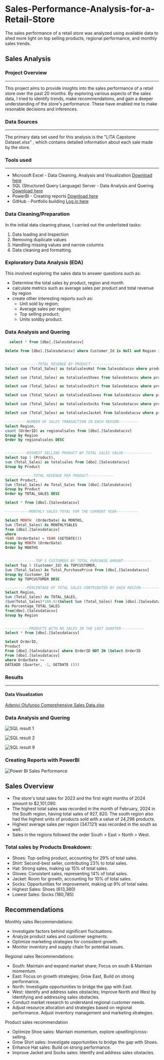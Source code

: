 # Sales-Performance-Analysis-for-a-Retail-Store
The sales performance of a retail store was analyzed using available data to shed more light on top selling products, regional performance, and monthly sales trends.
## Sales Analysis

### Project Overview
---
This project aims to provide insights into the sales performance of a retail store over the past 20 months. By exploring various aspects of the sales data, I tried to identify trends, make recommendations, and gain a deeper understanding of the store's performance. These have enabled me to make resonable decisions and inferences.

### Data Sources
---
The primary data set used for this analysis is the "LITA Capstone Dataset.xlsx" , which contains detailed information about each sale made by the store.

### Tools used
---
- Microsoft Excel - Data Cleaning, Analysis and Visualization [Download here](https://microsoft.com)
- SQL (Structured Query Language) Server - Data Analysis and Quering [Download here](https://www.microsoft.com/en-us/sql-server/sql-server-downloads)
- PowerBI - Creating reports [Download here](https://www.microsoft./power-bi/downloads)
- GitHub - Portfolio building [Log in here](https://github.com/)


### Data Cleaning/Preparation
In the initial data cleaning phase, I carried out the underlisted tasks:
1. Data loading and Inspection
2. Removing duplicate values
3. Handling missing values and narrow columns
4. Data cleaning and formatting.

### Exploratory Data Analysis (EDA)
This involved exploring the sales data to answer questions such as:
- Determine the total sales by product, region and month
- calculate metrics such as average sales per product and total revenue by region
- create other interesting reports such as:
  - Unit sold by region;
  - Average sales per region;
  - Top selling product;
  - Units soldby product.

### Data Analysis and Quering

```SQL
  select * from [dbo].[Salesdatacsv] 

Delete from [dbo].[Salesdatacsv] where Customer_Id is Null and Region is Null


---------------TOTAL REVENUE BY PRODUCT---------------
Select sum (Total_Sales) as totalsalesHat from Salesdatacsv where product = 'HAT'

Select sum (Total_Sales) as totalsalesShoes from Salesdatacsv where product = 'SHOES'

Select sum (Total_Sales) as totalsalesShirt from Salesdatacsv where product = 'SHIRT'

Select sum (Total_Sales) as totalsalesGloves from Salesdatacsv where product = 'GLOVES'

Select sum (Total_Sales) as totalsalesSocks from Salesdatacsv where product = 'SOCKS'

Select sum (Total_Sales) as totalsalesJacket from Salesdatacsv where product = 'JACKET'

----------NUMBER OF SALES TRANSACTION IN EACH REGION---------
Select Region,
count (OrderID) as regionalsales from [dbo].[Salesdatacsv]
Group by Region
Order by regionalsales DESC


----------HIGHEST SELLING PRODUCT BY TOTAL SALES VALUE-------------
Select top 1 (Product),
sum (Total_Sales) as totalsales from [dbo].[Salesdatacsv]
Group by Product

-------------TOTAL REVENUE PER PRODUCT------------
Select Product,
Sum (Total_Sales) As Total_Sales from [dbo].[Salesdatacsv] 
Group by Product
Order by TOTAL_SALES DESC

Select * from [dbo].[Salesdatacsv]

-----------MONTHLY SALES TOTAL FOR THE CURRENT YEAR----------

Select MONTH  (OrderDate) As MONTHS,
Sum (Total_Sales) As MONTHLYSALES
from [dbo].[Salesdatacsv]
where
YEAR (OrderDate) = YEAR (GETDATE())
Group by MONTH (OrderDate)
Order by MONTHS 


--------------TOP 5 CUSTOMERS BY TOTAL PURCHASE AMOUNT-------------
Select Top 5 (Customer_Id) As TOPCUSTOMER,
Sum (Total_Sales) As Total_PurchasePrice from [dbo].[Salesdatacsv] 
Group by Customer_Id 
Order by TOPCUSTOMER DESC

----------PERCENTAGE OF TOTAL SALES CONTRIBUTED BY EACH REGION----------
Select Region,
Sum (Total_Sales) As TOTAL_SALES,
(Sum(Total_Sales)*100.0/(Select Sum (Total_Sales) from [dbo].[Salesdatacsv]))
As Percentage_TOTAL_SALES
from[dbo].[Salesdatacsv]
Group by Region


-----------PRODUCTS WITH NO SALES IN THE LAST QUARTER-----------
Select * from [dbo].[Salesdatacsv]

Select OrderID,
Product
From [dbo].[Salesdatacsv] where OrderID NOT IN (Select OrderID
From [dbo].[Salesdatacsv]
where OrderDate >=
DATEADD (Quarter, -1, GETDATE ()))

```

### Results
---

#### Data Visualization

[Adeniyi Olufunso Comprehensive Sales Data.xlsx](https://github.com/user-attachments/files/17637991/Adeniyi.Olufunso.Comprehensive.Sales.Data.xlsx)


### Data Analysis and Quering


![SQL result 1](https://github.com/user-attachments/assets/1ba9a986-caf2-46fa-b8b7-cd684feb0f5a)

![SQL result 2](https://github.com/user-attachments/assets/947a6e4f-0dc0-49aa-b7b6-0a40c97c6a4f)


![SQL result 9](https://github.com/user-attachments/assets/186bf2b6-6a3d-460a-8b4c-e2db5e08bd29)

### Creating Reports with PowerBI

![Power BI Sales Performance](https://github.com/user-attachments/assets/8fbf56e9-4eea-4129-b68c-7247cb825b4b)

## Sales Overview
- The store's total sales for 2023 and the first eight months of 2024 amount to $2,101,090. 
- The highest total sales was recorded in the month of February, 2024 in the South region, having total sales of 927, 820. The south region also had the highest units of products sold with a value of 24,298 products.
- Highest average sales per region (347.121) was recorded in the south as well.
- Sales in the regions followed the order South > East > North > West.
### Total sales by Products Breakdown:
- Shoes: Top-selling product, accounting for 29% of total sales.
- Shirt: Second-best seller, contributing 23% to total sales.
- Hat: Strong sales, making up 15% of total sales.
- Gloves: Consistent sales, representing 14% of total sales.
- Jacket: Room for growth, accounting for 10% of total sales.
- Socks: Opportunities for improvement, making up 9% of total sales.
- Highest Sales: Shoes (613,380)
- Lowest Sales: Socks (180,785)

## Recommendations
Monthly sales Recommendations:
- Investigate factors behind significant fluctuations.
- Analyze product sales and customer segments.
- Optimize marketing strategies for consistent growth.
- Monitor inventory and supply chain for potential issues.

Regional sales Recommendations:
- South: Maintain and expand market share; Focus on south & Maintain momentum.
- East: Focus on growth strategies; Grow East, Build on strong performance.
- North: Investigate opportunities to bridge the gap with East.
- West: Identify and address sales obstacles; Improve North and West by Identifying and addressing sales obstacles.
- Conduct market research to understand regional customer needs.
- Adjust resource allocation and strategies based on regional performance. Adjust inventory management and marketing strategies.

Product sales recommendation
- Optimize Shoe sales: Maintain momentum, explore upselling/cross-selling.
- Grow Shirt sales: Investigate opportunities to bridge the gap with Shoes.
- Enhance Hat sales: Build on strong performance.
- Improve Jacket and Socks sales: Identify and address sales obstacles.



